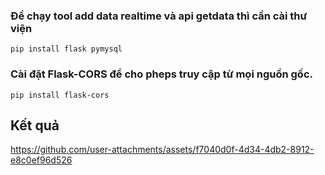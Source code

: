 ### Để chạy tool add data realtime và api getdata thì cần cài thư viện
```
pip install flask pymysql
```
### Cài đặt Flask-CORS để cho pheps truy cập từ mọi nguồn gốc.
```
pip install flask-cors
```

## Kết quả

https://github.com/user-attachments/assets/f7040d0f-4d34-4db2-8912-e8c0ef96d526


